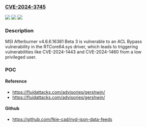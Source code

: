 ### [CVE-2024-3745](https://cve.mitre.org/cgi-bin/cvename.cgi?name=CVE-2024-3745)
![](https://img.shields.io/static/v1?label=Product&message=MSI%20Afterburner&color=blue)
![](https://img.shields.io/static/v1?label=Version&message=%3D%204.6.6.16381%20Beta%203%20&color=brighgreen)
![](https://img.shields.io/static/v1?label=Vulnerability&message=CWE-863%20Incorrect%20Authorization&color=brighgreen)

### Description

MSI Afterburner v4.6.6.16381 Beta 3 is vulnerable to an ACL Bypass vulnerability in the RTCore64.sys driver, which leads to triggering vulnerabilities like CVE-2024-1443 and CVE-2024-1460 from a low privileged user.

### POC

#### Reference
- https://fluidattacks.com/advisories/gershwin/
- https://fluidattacks.com/advisories/gershwin/

#### Github
- https://github.com/fkie-cad/nvd-json-data-feeds

